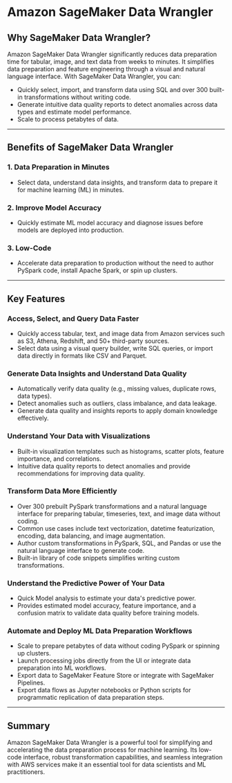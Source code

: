 # Amazon SageMaker Data Wrangler

## Why SageMaker Data Wrangler?
Amazon SageMaker Data Wrangler significantly reduces data preparation time for tabular, image, and text data from weeks to minutes. It simplifies data preparation and feature engineering through a visual and natural language interface. With SageMaker Data Wrangler, you can:

- Quickly select, import, and transform data using SQL and over 300 built-in transformations without writing code.
- Generate intuitive data quality reports to detect anomalies across data types and estimate model performance.
- Scale to process petabytes of data.

---

## Benefits of SageMaker Data Wrangler

### 1. **Data Preparation in Minutes**
- Select data, understand data insights, and transform data to prepare it for machine learning (ML) in minutes.

### 2. **Improve Model Accuracy**
- Quickly estimate ML model accuracy and diagnose issues before models are deployed into production.

### 3. **Low-Code**
- Accelerate data preparation to production without the need to author PySpark code, install Apache Spark, or spin up clusters.

---

## Key Features

### **Access, Select, and Query Data Faster**
- Quickly access tabular, text, and image data from Amazon services such as S3, Athena, Redshift, and 50+ third-party sources.
- Select data using a visual query builder, write SQL queries, or import data directly in formats like CSV and Parquet.

### **Generate Data Insights and Understand Data Quality**
- Automatically verify data quality (e.g., missing values, duplicate rows, data types).
- Detect anomalies such as outliers, class imbalance, and data leakage.
- Generate data quality and insights reports to apply domain knowledge effectively.

### **Understand Your Data with Visualizations**
- Built-in visualization templates such as histograms, scatter plots, feature importance, and correlations.
- Intuitive data quality reports to detect anomalies and provide recommendations for improving data quality.

### **Transform Data More Efficiently**
- Over 300 prebuilt PySpark transformations and a natural language interface for preparing tabular, timeseries, text, and image data without coding.
- Common use cases include text vectorization, datetime featurization, encoding, data balancing, and image augmentation.
- Author custom transformations in PySpark, SQL, and Pandas or use the natural language interface to generate code.
- Built-in library of code snippets simplifies writing custom transformations.

### **Understand the Predictive Power of Your Data**
- Quick Model analysis to estimate your data's predictive power.
- Provides estimated model accuracy, feature importance, and a confusion matrix to validate data quality before training models.

### **Automate and Deploy ML Data Preparation Workflows**
- Scale to prepare petabytes of data without coding PySpark or spinning up clusters.
- Launch processing jobs directly from the UI or integrate data preparation into ML workflows.
- Export data to SageMaker Feature Store or integrate with SageMaker Pipelines.
- Export data flows as Jupyter notebooks or Python scripts for programmatic replication of data preparation steps.

---

## Summary
Amazon SageMaker Data Wrangler is a powerful tool for simplifying and accelerating the data preparation process for machine learning. Its low-code interface, robust transformation capabilities, and seamless integration with AWS services make it an essential tool for data scientists and ML practitioners.